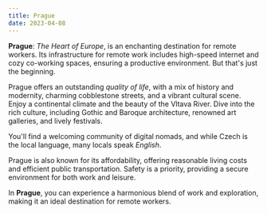 ```yaml
---
title: Prague
date: 2023-04-08
---
```


**Prague**: _The Heart of Europe_, is an enchanting destination for remote workers. Its infrastructure for remote work includes high-speed internet and cozy co-working spaces, ensuring a productive environment. But that's just the beginning.

Prague offers an outstanding _quality of life_, with a mix of history and modernity, charming cobblestone streets, and a vibrant cultural scene. Enjoy a continental climate and the beauty of the Vltava River. Dive into the rich culture, including Gothic and Baroque architecture, renowned art galleries, and lively festivals.

You'll find a welcoming community of digital nomads, and while Czech is the local language, many locals speak _English_.

Prague is also known for its affordability, offering reasonable living costs and efficient public transportation. Safety is a priority, providing a secure environment for both work and leisure.

In **Prague**, you can experience a harmonious blend of work and exploration, making it an ideal destination for remote workers.
